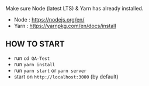 Make sure Node (latest LTS) & Yarn has already installed.

- Node : https://nodejs.org/en/
- Yarn : https://yarnpkg.com/en/docs/install


HOW TO START
--------

- run `cd QA-Test`
- run `yarn install`
- run `yarn start` or `yarn server`
- start on `http://localhost:3000` (by default)
